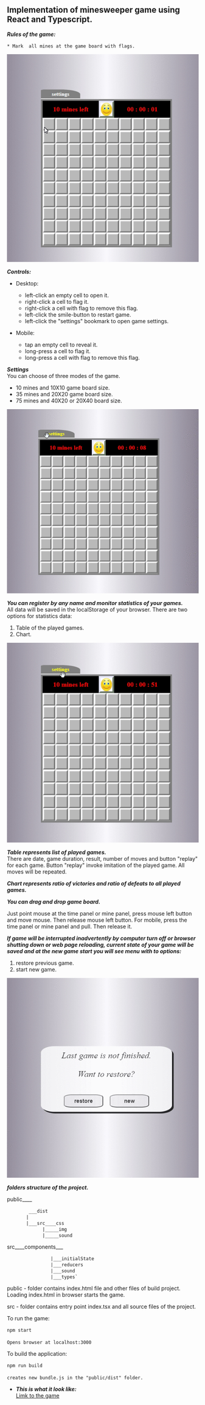 ## Implementation of minesweeper game using React and Typescript.


***Rules of the game:***

    * Mark  all mines at the game board with flags.

![](game.gif)
 
***Controls:***

- Desktop:
     * left-click an empty cell to open it.
     * right-click a cell to flag it.
     * right-click a cell with flag to remove this flag.
     * left-click the smile-button to restart game.
     * left-click the "settings" bookmark to open game settings.

- Mobile:
     * tap an empty cell to reveal it.
     * long-press a cell to flag it.
     * long-press a cell with flag to remove this flag.

***Settings***\
 You can choose of three modes of the game.
  * 10 mines and 10X10 game board size.
  * 35 mines and 20X20 game board size.
  * 75 mines and 40X20 or 20X40 board size.

  ![](gameSettings.gif)

***You can register by any name and monitor statistics of your games.***\
All data will be saved in the localStorage of your browser.
There are two options for statistics data:

 1) Table of the played games.
 2) Chart.

 ![](gameStat.gif)

***Table represents list of played games.***\
There are date, game duration, result, number of moves and button "replay" for each game.
Button "replay" invoke imitation of the played game. All moves will be repeated.

***Chart represents ratio of victories and ratio of defeats to all played games.***

***You can drag and drop game board.***

Just point mouse at the time panel or mine panel, press mouse left button and move mouse. Then release mouse left button. For mobile, press the time panel or mine panel and pull. Then release it.

***If game will be interrupted inadvertently by computer turn off or browser shutting down or web page reloading, current state of your game will be saved and at the new game start you will see menu with to options:***
1) restore previous game.
2) start new game.

![](gameRestore.gif)


***folders structure of the project.***

 public____
 
            ___dist            
           |
           |___src____css
                 |_____img 
                 |_____sound

src____components___
         
                    |___initialState
                    |___reducers
                    |___sound
                    |___types`


   public - folder contains index.html file and other files of build project. Loading index.html in browser starts the game.

   src - folder contains entry point index.tsx  and all source files of the project.

   To run the game:

    npm start

    Opens browser at localhost:3000

   To build the application:

    npm run build

    creates new bundle.js in the "public/dist" folder.


- ***This is what it look like:***\
[Limk to the game](https://alekshir.github.io/)
